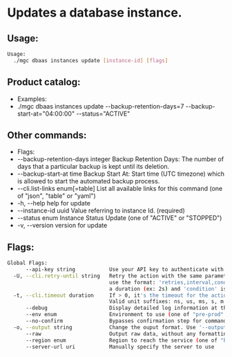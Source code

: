 # Updates a database instance.

## Usage:
```bash
Usage:
  ./mgc dbaas instances update [instance-id] [flags]
```

## Product catalog:
- Examples:
- ./mgc dbaas instances update --backup-retention-days=7 --backup-start-at="04:00:00" --status="ACTIVE"

## Other commands:
- Flags:
- --backup-retention-days integer   Backup Retention Days: The number of days that a particular backup is kept until its deletion.
- --backup-start-at time            Backup Start At: Start time (UTC timezone) which is allowed to start the automated backup process.
- --cli.list-links enum[=table]     List all available links for this command (one of "json", "table" or "yaml")
- -h, --help                            help for update
- --instance-id uuid                Value referring to instance Id. (required)
- --status enum                     Instance Status Update (one of "ACTIVE" or "STOPPED")
- -v, --version                         version for update

## Flags:
```bash
Global Flags:
      --api-key string           Use your API key to authenticate with the API
  -U, --cli.retry-until string   Retry the action with the same parameters until the given condition is met. The flag parameters
                                 use the format: 'retries,interval,condition', where 'retries' is a positive integer, 'interval' is
                                 a duration (ex: 2s) and 'condition' is a 'engine=value' pair such as "jsonpath=expression"
  -t, --cli.timeout duration     If > 0, it's the timeout for the action execution. It's specified as numbers and unit suffix.
                                 Valid unit suffixes: ns, us, ms, s, m and h. Examples: 300ms, 1m30s
      --debug                    Display detailed log information at the debug level
      --env enum                 Environment to use (one of "pre-prod" or "prod") (default "prod")
      --no-confirm               Bypasses confirmation step for commands that ask a confirmation from the user
  -o, --output string            Change the ouput format. Use '--output=help' to know more details. (default "yaml")
      --raw                      Output raw data, without any formatting or coloring
      --region enum              Region to reach the service (one of "br-mgl1", "br-ne1" or "br-se1") (default "br-se1")
      --server-url uri           Manually specify the server to use
```

